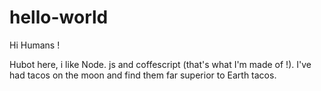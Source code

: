 # hello-world

Hi Humans !

Hubot here, i like Node. js and coffescript (that's what I'm made of !).
I've had tacos on the moon and find them far superior to Earth tacos.
